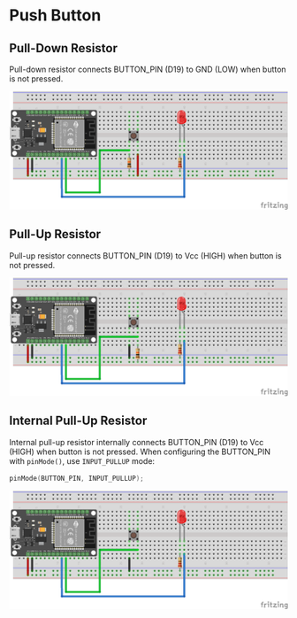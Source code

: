# Push Button

## Pull-Down Resistor

Pull-down resistor connects BUTTON_PIN (D19) to GND (LOW) when button is not pressed.

![Push button pull-down sample with ESP32 schematics](push-button-pull-down.png)

## Pull-Up Resistor

Pull-up resistor connects BUTTON_PIN (D19) to Vcc (HIGH) when button is not pressed.

![Push button pull-up sample with ESP32 schematics](push-button-pull-up.png)

## Internal Pull-Up Resistor

Internal pull-up resistor internally connects BUTTON_PIN (D19) to Vcc (HIGH) when button is not pressed. When configuring the BUTTON_PIN with `pinMode()`, use `INPUT_PULLUP` mode:

```cpp
pinMode(BUTTON_PIN, INPUT_PULLUP);
```

![Push button internal pull-up sample with ESP32 schematics](push-button-input-pull-up.png)

